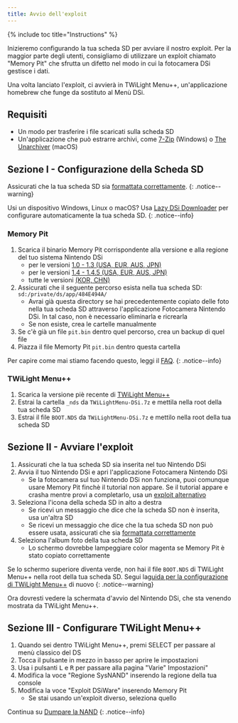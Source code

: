 ```yaml
---
title: Avvio dell'exploit
---
```


{% include toc title="Instructions" %}

Inizieremo configurando la tua scheda SD per avviare il nostro exploit. Per la maggior parte degli utenti, consigliamo di utilizzare un exploit chiamato "Memory Pit" che sfrutta un difetto nel modo in cui la fotocamera DSi gestisce i dati.

Una volta lanciato l'exploit, ci avvierà in TWiLight Menu++, un'applicazione homebrew che funge da sostituto al Menù DSi.

## Requisiti
- Un modo per trasferire i file scaricati sulla scheda SD
- Un'applicazione che può estrarre archivi, come [7-Zip](https://www.7-zip.org/) (Windows) o [The Unarchiver](https://apps.apple.com/us/app/the-unarchiver/id425424353) (macOS)

## Sezione I - Configurazione della Scheda SD
Assicurati che la tua scheda SD sia [formattata correttamente](sd-card-setup).
{: .notice--warning}

Usi un dispositivo Windows, Linux o macOS? Usa [Lazy DSi Downloader](lazy-dsi-downloader) per configurare automaticamente la tua scheda SD.
{: .notice--info}

### Memory Pit
1. Scarica il binario Memory Pit corrispondente alla versione e alla regione del tuo sistema Nintendo DSi
   - per le versioni [1.0 - 1.3 (USA, EUR, AUS, JPN)](/assets/files/memory_pit/256/pit.bin)
   - per le versioni [1.4 - 1.4.5 (USA, EUR, AUS, JPN)](/assets/files/memory_pit/768_1024/pit.bin)
   - tutte le versioni [(KOR, CHN)](/assets/files/memory_pit/256/pit.bin)
1. Assicurati che il seguente percorso esista nella tua scheda SD: `sd:/private/ds/app/484E494A/`
   - Avrai già questa directory se hai precedentemente copiato delle foto nella tua scheda SD attraverso l'applicazione Fotocamera Nintendo DSi. In tal caso, non è necessario eliminarla e ricrearla
   - Se non esiste, crea le cartelle manualmente
1. Se c'è già un file `pit.bin` dentro quel percorso, crea un backup di quel file
1. Piazza il file Memorty Pit `pit.bin` dentro questa cartella

Per capire come mai stiamo facendo questo, leggi il [FAQ](/faq#what-functionality-will-i-lose-by-modding-my-system).
{: .notice--info}

### TWiLight Menu++
1. Scarica la versione piè recente di [TWiLight Menu++](https://github.com/DS-Homebrew/TWiLightMenu/releases/latest/download/TWiLightMenu-DSi.7z)
1. Estrai la cartella `_nds` da `TWiLightMenu-DSi.7z` e mettila nella root della tua scheda SD
1. Estrai il file `BOOT.NDS` da `TWiLightMenu-DSi.7z` e mettilo nella root della tua scheda SD

## Sezione II - Avviare l'exploit

1. Assicurati che la tua scheda SD sia inserita nel tuo Nintendo DSi
1. Avvia il tuo Nintendo DSi e apri l'applicazione Fotocamera Nintendo DSi
   - Se la fotocamera sul tuo Nintendo DSi non funziona, puoi comunque usare Memory Pit finchè il tutorial non appare. Se il tutorial appare e crasha mentre provi a completarlo, usa un [exploit alternativo](alternate-exploits)
1. Seleziona l'icona della scheda SD in alto a destra
   - Se ricevi un messaggio che dice che la scheda SD non è inserita, usa un'altra SD
   - Se ricevi un messaggio che dice che la tua scheda SD non può essere usata, assicurati che sia [formattata correttamente](sd-card-setup)
1. Seleziona l'album foto della tua scheda SD
   - Lo schermo dovrebbe lampeggiare color magenta se Memory Pit è stato copiato correttamente

Se lo schermo superiore diventa verde, non hai il file `BOOT.NDS` di TWiLight Menu++ nella root della tua scheda SD. Segui la[guida per la configurazione di TWiLight Menu++](launching-the-exploit#twilight-menu) di nuovo
{: .notice--warning}

Ora dovresti vedere la schermata d'avvio del Nintendo DSi, che sta venendo mostrata da TWiLight Menu++.

## Sezione III - Configurare TWiLight Menu++

1. Quando sei dentro TWiLight Menu++, premi SELECT per passare al menù classico del DS
1. Tocca il pulsante in mezzo in basso per aprire le impostazioni
1. Usa i pulsanti <kbd class="l">L</kbd> e <kbd class="r">R</kbd> per passare alla pagina "Varie" Impostazioni"
1. Modifica la voce "Regione SysNAND" inserendo la regione della tua console
1. Modifica la voce "Exploit DSiWare" inserendo Memory Pit
   - Se stai usando un'exploit diverso, seleziona quello

Continua su [Dumpare la NAND](dumping-nand)
{: .notice--info}

